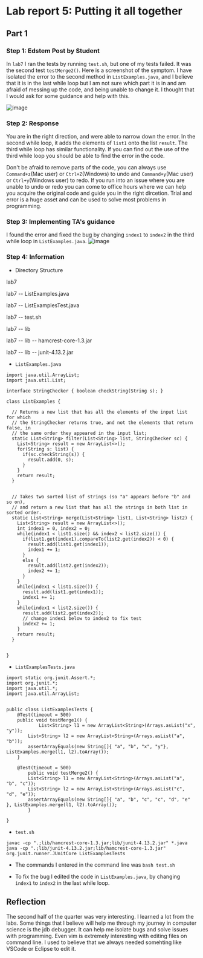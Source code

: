 # Lab report 5: Putting it all together

## Part 1

### Step 1: Edstem Post by Student
In `lab7` I ran the tests by running `test.sh`, but one of my tests failed. It was the second test `testMerge2()`. Here is a screenshot of the symptom. I have isolated the error to the 
second method in `ListExamples.java`, and I believe that it is in the last while loop but I am not sure which part it is in and am afraid of messing up the code, and being unable to 
change it. I thought that I would ask for some guidance and help with this.

![image](https://github.com/adutt1010/cse15l-lab-reports/assets/146874656/dc8e8d82-72c3-4a7b-8de1-1b9220ef9dbf)

### Step 2: Response
You are in the right direction, and were able to narrow down the error. In the second while loop, it adds the elements of `list1` onto the list `result`. The third while loop has similar
functionality. If you can find out the use of the third while loop you should be able to find the error in the code. 

Don't be afraid to remove parts of the code, you can always use `Command+z`(Mac user) or `Ctrl+Z`(Windows) to undo and `Command+y`(Mac user) or `Ctrl+y`(Windows user) to redo. 
If you run into an issue where you are unable to undo or redo you can come to 
office hours where we can help you acquire the original code and guide you in the right dircetion. Trial and error is a huge asset and can be used to solve most problems in 
programming.

### Step 3: Implementing TA's guidance
I found the error and fixed the bug by changing `index1` to `index2` in the third while loop in `ListExamples.java`.
![image](https://github.com/adutt1010/cse15l-lab-reports/assets/146874656/c74185eb-1a77-4eb3-86ed-43100dc7c4d8)


### Step 4: Information
- Directory Structure

lab7

lab7 -- ListExamples.java

lab7 -- ListExamplesTest.java

lab7 --  test.sh

lab7 -- lib

lab7 -- lib -- hamcrest-core-1.3.jar

lab7 -- lib -- junit-4.13.2.jar

- `ListExamples.java`
```
import java.util.ArrayList;
import java.util.List;

interface StringChecker { boolean checkString(String s); }

class ListExamples {

  // Returns a new list that has all the elements of the input list for which
  // the StringChecker returns true, and not the elements that return false, in
  // the same order they appeared in the input list;
  static List<String> filter(List<String> list, StringChecker sc) {
    List<String> result = new ArrayList<>();
    for(String s: list) {
      if(sc.checkString(s)) {
        result.add(0, s);
      }
    }
    return result;
  }


  // Takes two sorted list of strings (so "a" appears before "b" and so on),
  // and return a new list that has all the strings in both list in sorted order.
  static List<String> merge(List<String> list1, List<String> list2) {
    List<String> result = new ArrayList<>();
    int index1 = 0, index2 = 0;
    while(index1 < list1.size() && index2 < list2.size()) {
      if(list1.get(index1).compareTo(list2.get(index2)) < 0) {
        result.add(list1.get(index1));
        index1 += 1;
      }
      else {
        result.add(list2.get(index2));
        index2 += 1;
      }
    }
    while(index1 < list1.size()) {
      result.add(list1.get(index1));
      index1 += 1;
    }
    while(index1 < list2.size()) {
      result.add(list2.get(index2));
      // change index1 below to index2 to fix test
      index2 += 1;
    }
    return result;
  }


}
```


- `ListExamplesTests.java`
```
import static org.junit.Assert.*;
import org.junit.*;
import java.util.*;
import java.util.ArrayList;


public class ListExamplesTests {
	@Test(timeout = 500)
	public void testMerge1() {
    		List<String> l1 = new ArrayList<String>(Arrays.asList("x", "y"));
		List<String> l2 = new ArrayList<String>(Arrays.asList("a", "b"));
		assertArrayEquals(new String[]{ "a", "b", "x", "y"}, ListExamples.merge(l1, l2).toArray());
	}
	
	@Test(timeout = 500)
        public void testMerge2() {
		List<String> l1 = new ArrayList<String>(Arrays.asList("a", "b", "c"));
		List<String> l2 = new ArrayList<String>(Arrays.asList("c", "d", "e"));
		assertArrayEquals(new String[]{ "a", "b", "c", "c", "d", "e" }, ListExamples.merge(l1, l2).toArray());
        }
		
}

```

- `test.sh`
```
javac -cp ".;lib/hamcrest-core-1.3.jar;lib/junit-4.13.2.jar" *.java
java -cp ".;lib/junit-4.13.2.jar;lib/hamcrest-core-1.3.jar" org.junit.runner.JUnitCore ListExamplesTests
```

- The commands I entered in the command line was `bash test.sh`

- To fix the bug I edited the code in `ListExamples.java`, by changing `index1` to `index2` in the last while loop.

 
## Reflection
The second half of the quarter was very interesting. I learned a lot from the labs. Some things that I believe will help me through my journey in computer science is the jdb debugger.
It can help me isolate bugs and solve issues with programming. Even vim is extremely interesting with editing files on command line. I used to believe that we always needed somehting like VSCode or Eclipse to edit it.
